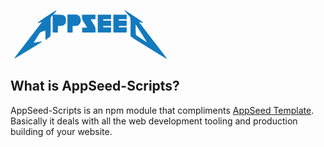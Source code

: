 <svg version="1.0" xmlns="http://www.w3.org/2000/svg"
 width="189.7pt" height="60pt" viewBox="0 0 547.000000 173.000000"
 preserveAspectRatio="xMidYMid meet">
<metadata>
Created by potrace 1.15, written by Peter Selinger 2001-2017
</metadata>
<g transform="translate(0.000000,173.000000) scale(0.100000,-0.100000)" 
fill="#000000" stroke="none">
<path fill="rgb(19,122,190)" d="M1257 1513 c-278 -183 -362 -247 -299 -230 49 14 123 29 126 26 2 -2
-214 -285 -481 -629 -326 -421 -479 -626 -469 -628 12 -3 892 530 944 571 30
24 -12 23 -138 -3 -74 -16 -136 -27 -138 -26 -1 2 49 84 111 182 l114 179 74
27 c41 16 82 31 92 34 16 5 17 -7 17 -155 0 -89 2 -161 5 -161 21 0 158 106
167 128 6 18 9 127 6 319 -4 261 -3 297 12 330 9 21 27 47 39 57 l21 19 0
-301 0 -302 90 0 90 0 0 115 0 115 76 0 c90 0 133 17 172 68 23 31 27 46 30
116 2 69 -1 87 -20 120 -41 71 -70 80 -257 86 l-163 5 56 63 c31 35 54 67 51
73 -4 5 -7 9 -9 9 -1 0 -145 -93 -319 -207z"/>
<path fill="rgb(19,122,190)" d="M3941 1712 c2 -6 46 -56 98 -112 54 -58 99 -117 107 -138 9 -28 11
-108 8 -327 -3 -224 -1 -296 9 -315 8 -16 107 -83 277 -189 957 -591 980 -604
980 -585 0 3 -218 287 -485 632 -266 344 -483 628 -481 629 3 3 46 -5 124 -22
62 -15 -5 37 -292 225 -296 193 -354 227 -345 202z m594 -796 c106 -168 192
-306 189 -306 -2 0 -89 57 -193 126 l-188 125 -7 76 c-7 92 -8 298 -1 291 3
-3 93 -143 200 -312z"/>
<path fill="rgb(19,122,190)" d="M2013 1573 l-43 -4 0 -310 0 -309 90 0 90 0 0 116 0 115 43 -2 c82
-5 124 1 158 24 107 72 107 272 -1 343 -33 22 -49 25 -166 28 -71 2 -148 2
-171 -1z"/>
<path fill="rgb(19,122,190)" d="M2475 1531 c-12 -72 10 -148 69 -236 29 -44 65 -101 80 -127 l28 -48
-86 0 -86 0 0 -85 0 -85 229 0 228 0 5 43 c9 78 -8 155 -45 211 -39 57 -117
191 -117 200 0 3 36 6 80 6 l80 0 0 80 0 80 -229 0 -229 0 -7 -39z"/>
<path fill="rgb(19,122,190)" d="M3020 1260 l0 -310 230 0 230 0 0 90 0 90 -135 0 -135 0 0 25 0 25
135 0 135 0 0 90 0 90 -135 0 -135 0 0 25 0 25 135 0 135 0 0 80 0 80 -230 0
-230 0 0 -310z"/>
<path fill="rgb(19,122,190)" d="M3560 1260 l0 -310 230 0 230 0 0 90 0 90 -135 0 -135 0 0 25 0 25
135 0 135 0 0 90 0 90 -135 0 -135 0 0 25 0 25 135 0 135 0 0 80 0 80 -230 0
-230 0 0 -310z"/>
</g>
</svg>




## What is AppSeed-Scripts?
AppSeed-Scripts is an npm module that compliments [AppSeed Template](https://github.com/philopian/AppSeed). Basically it deals with all the web development tooling and production building of your website.

<br>
